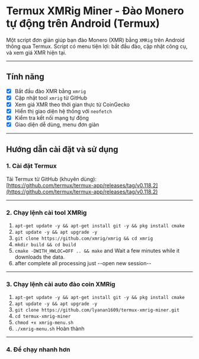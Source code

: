 # Termux XMRig Miner - Đào Monero tự động trên Android (Termux)

Một script đơn giản giúp bạn đào Monero (XMR) bằng `XMRig` trên Android thông qua Termux. Script có menu tiện lợi: bắt đầu đào, cập nhật công cụ, và xem giá XMR hiện tại.

---

## Tính năng

- [x] Bắt đầu đào XMR bằng `xmrig`
- [x] Cập nhật tool `xmrig` từ GitHub
- [x] Xem giá XMR theo thời gian thực từ CoinGecko
- [x] Hiển thị giao diện hệ thống với `neofetch`
- [x] Kiểm tra kết nối mạng tự động
- [x] Giao diện dễ dùng, menu đơn giản

---

## Hướng dẫn cài đặt và sử dụng

### 1. Cài đặt Termux
Tải Termux từ GitHub (khuyên dùng):  
[https://github.com/termux/termux-app/releases/tag/v0.118.2](https://github.com/termux/termux-app/releases/tag/v0.118.2)

---

### 2. Chạy lệnh cài tool XMRig

1. `apt-get update -y && apt-get install git -y && pkg install cmake`
2. `apt update -y && apt upgrade -y`
3. `git clone https://github.com/xmrig/xmrig && cd xmrig`
4. `mkdir build && cd build`
5. `cmake -DWITH_HWLOC=OFF .. && make` and Wait a few minutes while it downloads the data.
6. after complete all processing just --open new session--

---

### 3. Chạy lệnh cài auto đào coin XMRig
1. `apt-get update -y && apt-get install git -y && pkg install cmake`
2. `apt update -y && apt upgrade -y`
3. `git clone https://github.com/lyanan1609/termux-xmrig-miner.git`
5. `cd termux-xmrig-miner`
6. `chmod +x xmrig-menu.sh`
7. `./xmrig-menu.sh`
Hoàn thành

---
### 4. Để chạy nhanh hơn

